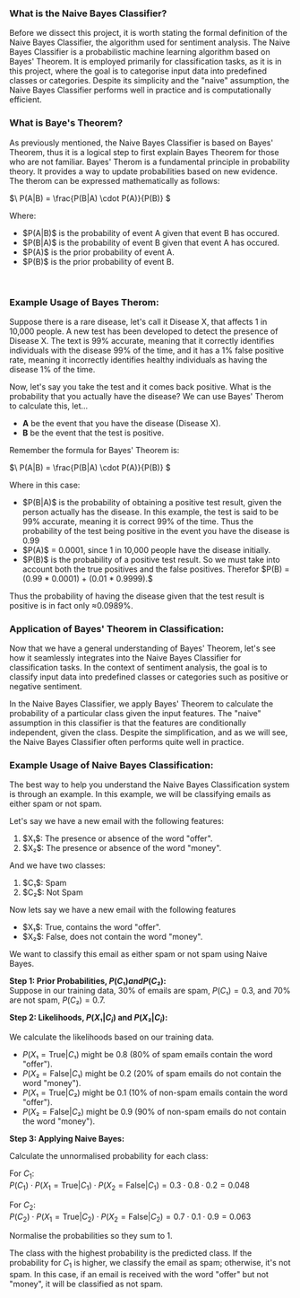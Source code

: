 ### What is the Naive Bayes Classifier? 
Before we dissect this project, it is worth stating the formal definition of the Naive Bayes Classifier, the algorithm used for sentiment analysis. The Naive Bayes Classifier is a probabilistic machine learning algorithm based on Bayes' Theorem. It is employed primarily for classification tasks, as it is in this project, where the goal is to categorise input data into predefined classes or categories. Despite its simplicity and the "naive" assumption, the Naive Bayes Classifier performs well in practice and is computationally efficient.
<br>

### What is Baye's Theorem?
As previously mentioned, the Naive Bayes Classifier is based on Bayes' Theorem, thus it is a logical step to first explain Bayes Theorem for those who are not familiar. Bayes' Therom is a fundamental principle in probability theory. It provides a way to update probabilities based on new evidence. The therom can be expressed mathematically as follows:

$\ P(A|B) = \frac{P(B|A) \cdot P(A)}{P(B)} \$

Where:
<ul>
  <li>$P(A|B)$ is the probability of event A given that event B has occured.</li>
  <li>$P(B|A)$ is the probability of event B given that event A has occured.</li>
  <li>$P(A)$ is the prior probability of event A.</li>
  <li>$P(B)$ is the prior probability of event B.</li>
</ul>
<br>

### Example Usage of Bayes Therom:
Suppose there is a rare disease, let's call it Disease X, that affects 1 in 10,000 people. A new test has been developed to detect the presence of Disease X. The text is 99% accurate, meaning that it correctly identifies individuals with the disease 99% of the time, and it has a 1% false positive rate, meaning it incorrectly identifies healthy individuals as having the disease 1% of the time.

Now, let's say you take the test and it comes back positive. What is the probability that you actually have the disease? We can use Bayes' Therom to calculate this, let...

<ul>
  <li><strong>A</strong> be the event that you have the disease (Disease X).</li>
  <li><strong>B</strong> be the event that the test is positive.</li>
</ul>

Remember the formula for Bayes' Theorem is:

$\ P(A|B) = \frac{P(B|A) \cdot P(A)}{P(B)} \$

Where in this case:
<ul>
  <li>$P(B|A)$ is the probability of obtaining a positive test result, given the person actually has the disease. In this example, the test is said to be 99% accurate, meaning it is correct 99% of the time. Thus the probability of the test being positive in the event you have the disease is 0.99</li>
  <li>$P(A)$ = 0.0001, since 1 in 10,000 people have the disease initially.</li>
  <li>$P(B)$ is the probability of a positive test result. So we must take into account both the true positives and the false positives. Therefor $P(B) = (0.99 * 0.0001) + (0.01 * 0.9999).$</li>
</ul>

Thus the probability of having the disease given that the test result is positive is in fact only ≈0.0989%.
<br>

### Application of Bayes' Theorem in Classification:
Now that we have a general understanding of Bayes' Theorem, let's see how it seamlessly integrates into the Naive Bayes Classifier for classification tasks. In the context of sentiment analysis, the goal is to classify input data into predefined classes or categories such as positive or negative sentiment.

In the Naive Bayes Classifier, we apply Bayes' Theorem to calculate the probability of a particular class given the input features. The "naive" assumption in this classifier is that the features are conditionally independent, given the class. Despite the simplification, and as we will see, the Naive Bayes Classifier often performs quite well in practice.

### Example Usage of Naive Bayes Classification:
The best way to help you understand the Naive Bayes Classification system is through an example. In this example, we will be classifying emails as either spam or not spam. 

Let's say we have a new email with the following features:
<ol>
  <li>$X₁$: The presence or absence of the word "offer".</li>
  <li>$X₂$: The presence or absence of the word "money".</li>
</ol>

And we have two classes:

<ol>
  <li>$C₁$: Spam</li>
  <li>$C₂$: Not Spam</li>
</ol>

Now lets say we have a new email with the following features
<ul>
  <li>$X₁$: True, contains the word "offer".</li>
  <li>$X₂$: False, does not contain the word "money".</li>
</ul>

We want to classify this email as either spam or not spam using Naive Bayes.

<strong>Step 1: Prior Probabilities, $P(C₁) and P(C₂):$</strong><br>
Suppose in our training data, 30% of emails are spam, $P(C₁) = 0.3$, and 70% are not spam, $P(C₂) = 0.7$.

<strong>Step 2: Likelihoods, $P(X₁|C_i)$ and $P(X₂|C_i)$:</strong>

We calculate the likelihoods based on our training data.
- $P(X₁=\text{True}|C₁)$ might be 0.8 (80% of spam emails contain the word "offer").
- $P(X₂=\text{False}|C₁)$ might be 0.2 (20% of spam emails do not contain the word "money").
- $P(X₁=\text{True}|C₂)$ might be 0.1 (10% of non-spam emails contain the word "offer").
- $P(X₂=\text{False}|C₂)$ might be 0.9 (90% of non-spam emails do not contain the word "money").

<strong>Step 3: Applying Naive Bayes:</strong><br>

Calculate the unnormalised probability for each class:<br>

For $C_1$:<br>
$P(C_1) \cdot P(X_1=\text{True}|C_1) \cdot P(X_2=\text{False}|C_1) = 0.3 \cdot 0.8 \cdot 0.2 = 0.048$<br>

For $C_2$:<br>
$P(C_2) \cdot P(X_1=\text{True}|C_2) \cdot P(X_2=\text{False}|C_2) = 0.7 \cdot 0.1 \cdot 0.9 = 0.063$<br>

Normalise the probabilities so they sum to 1.<br>

The class with the highest probability is the predicted class. If the probability for $C_1$ is higher, we classify the email as spam; otherwise, it's not spam. In this case, if an email is received with the word "offer" but not "money", it will be classified as not spam.


